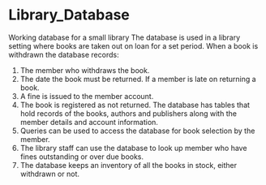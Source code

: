 # Library_Database
Working database for a small library
The database is used in a library setting where books are taken out on loan for a set period. 
When a book is withdrawn the database records: 
1.	The member who withdraws the book.
2.	The date the book must be returned.
If a member is late on returning a book.
1.	A fine is issued to the member account.
2.	 The book is registered as not returned.
The database has tables that hold records of the books, authors and publishers along with the member details and account information.  
1.	Queries can be used to access the database for book selection by the member.
2.	 The library staff can use the database to look up member who have fines outstanding or over due books. 
3.	The database keeps an inventory of all the books in stock, either withdrawn or not.
